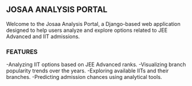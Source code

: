 ## JOSAA ANALYSIS PORTAL
Welcome to the Josaa Analysis Portal, a Django-based web application designed to help users analyze and explore options related to JEE Advanced and IIT admissions.

### FEATURES
  -Analyzing IIT options based on JEE Advanced ranks.
  -Visualizing branch popularity trends over the years.
  -Exploring available IITs and their branches.
  -Predicting admission chances using analytical tools.

